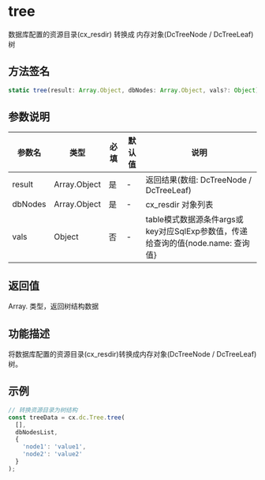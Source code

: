 # tree

数据库配置的资源目录(cx_resdir) 转换成 内存对象(DcTreeNode / DcTreeLeaf)树

## 方法签名
```typescript
static tree(result: Array.Object, dbNodes: Array.Object, vals?: Object) => Array.<node>
```

## 参数说明
| 参数名 | 类型 | 必填 | 默认值 | 说明 |
|--------|------|------|--------|------|
| result | Array.Object | 是 | - | 返回结果(数组: DcTreeNode / DcTreeLeaf) |
| dbNodes | Array.Object | 是 | - | cx_resdir 对象列表 |
| vals | Object | 否 | - | table模式数据源条件args或key对应SqlExp参数值，传递给查询的值{node.name: 查询值} |

## 返回值
Array.<node> 类型，返回树结构数据

## 功能描述
将数据库配置的资源目录(cx_resdir)转换成内存对象(DcTreeNode / DcTreeLeaf)树。

## 示例
```typescript
// 转换资源目录为树结构
const treeData = cx.dc.Tree.tree(
  [],
  dbNodesList,
  {
    'node1': 'value1',
    'node2': 'value2'
  }
);
``` 